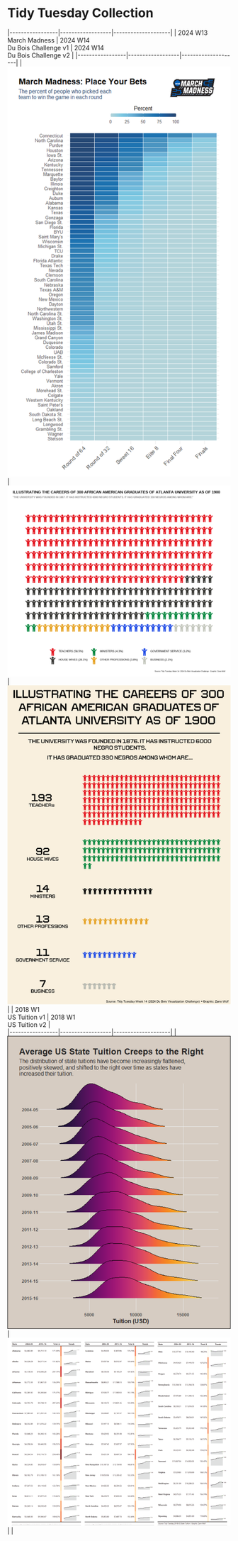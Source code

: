 # Tidy Tuesday Collection 

|-----------------|------------------|--------------------|
|   2024 W13<br> March Madness  | 2024 W14<br> Du Bois Challenge v1  | 2024 W14<br> Du Bois Challenge v2  | 
|-----------------|------------------|--------------------|
|  ![Heatmap showing percentage of pick to win by round for each time](https://github.com/zanewolf/tidytuesday/blob/main/2024_W13_MarchMadness/MarchMadness_Heatmap.png?raw=true) | ![Pictogram waffle plot showing distribution of occupations for 330 black graduates from Atlanta University as of 1990](https://github.com/zanewolf/tidytuesday/blob/main/2024_W14_DuBois/Waffle.png?raw=true) | ![Infographic Version](https://github.com/zanewolf/tidytuesday/blob/main/2024_W14_DuBois/Asset%203%401.5x.png?raw=true) |
|   2018 W1<br> US Tuition  v1 | 2018 W1<br> US Tuition  v2 |   
|-----------------|------------------|--------------------|
| ![Density Ridgeline plot showing distribution of tuitions for all states by year, the density plots slowly flatten and shift right (increase).](https://github.com/zanewolf/tidytuesday/blob/main/2018_W1_%20Tuition/Tuition_Ridges.png?raw=true) | ![Table with State, first year tuition, last year tuition, percent_increase, and sparklines, in alphabetical order split across three columns](https://github.com/zanewolf/tidytuesday/blob/main/2018_W1_%20Tuition/Table_Split.png?raw=true) | | 
